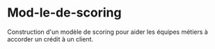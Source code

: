 # Mod-le-de-scoring
Construction d'un modèle de scoring pour aider les équipes métiers à accorder un crédit à un client.
